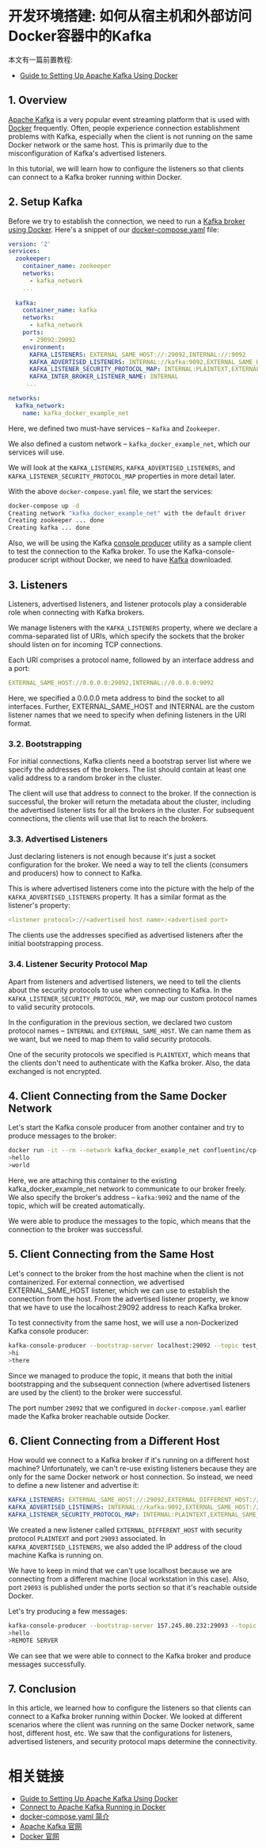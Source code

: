 # 开发环境搭建: 如何从宿主机和外部访问Docker容器中的Kafka


本文有一篇前置教程:


- [Guide to Setting Up Apache Kafka Using Docker](https://www.baeldung.com/ops/kafka-docker-setup)


## 1. Overview

[Apache Kafka](https://kafka.apache.org/) is a very popular event streaming platform that is used with [Docker](https://www.docker.com/) frequently. Often, people experience connection establishment problems with Kafka, especially when the client is not running on the same Docker network or the same host. This is primarily due to the misconfiguration of Kafka's advertised listeners.

In this tutorial, we will learn how to configure the listeners so that clients can connect to a Kafka broker running within Docker.


## 2. Setup Kafka

Before we try to establish the connection, we need to run a [Kafka broker using Docker](https://www.baeldung.com/ops/kafka-docker-setup). Here's a snippet of our [docker-compose.yaml](https://www.baeldung.com/ops/docker-compose) file:

```yml
version: '2'
services:
  zookeeper:
    container_name: zookeeper
    networks: 
      - kafka_network
    ...
  
  kafka:
    container_name: kafka
    networks: 
      - kafka_network
    ports:
      - 29092:29092
    environment:
      KAFKA_LISTENERS: EXTERNAL_SAME_HOST://:29092,INTERNAL://:9092
      KAFKA_ADVERTISED_LISTENERS: INTERNAL://kafka:9092,EXTERNAL_SAME_HOST://localhost:29092
      KAFKA_LISTENER_SECURITY_PROTOCOL_MAP: INTERNAL:PLAINTEXT,EXTERNAL_SAME_HOST:PLAINTEXT
      KAFKA_INTER_BROKER_LISTENER_NAME: INTERNAL
     ... 

networks:
  kafka_network:
    name: kafka_docker_example_net
```

Here, we defined two must-have services – `Kafka` and `Zookeeper`. 

We also defined a custom network – `kafka_docker_example_net`, which our services will use.

We will look at the `KAFKA_LISTENERS`, `KAFKA_ADVERTISED_LISTENERS`, and `KAFKA_LISTENER_SECURITY_PROTOCOL_MAP` properties in more detail later.

With the above `docker-compose.yaml` file, we start the services:


```sh
docker-compose up -d
Creating network "kafka_docker_example_net" with the default driver
Creating zookeeper ... done
Creating kafka ... done
```

Also, we will be using the Kafka [console producer](https://kafka-tutorials.confluent.io/kafka-console-consumer-producer-basics/kafka.html) utility as a sample client to test the connection to the Kafka broker. To use the Kafka-console-producer script without Docker, we need to have [Kafka](https://kafka.apache.org/downloads) downloaded.

## 3. Listeners

Listeners, advertised listeners, and listener protocols play a considerable role when connecting with Kafka brokers.

We manage listeners with the `KAFKA_LISTENERS` property, where we declare a comma-separated list of URIs, which specify the sockets that the broker should listen on for incoming TCP connections.

Each URI comprises a protocol name, followed by an interface address and a port:

```yml
EXTERNAL_SAME_HOST://0.0.0.0:29092,INTERNAL://0.0.0.0:9092
```

Here, we specified a 0.0.0.0 meta address to bind the socket to all interfaces. Further, EXTERNAL_SAME_HOST and INTERNAL are the custom listener names that we need to specify when defining listeners in the URI format.

### 3.2. Bootstrapping

For initial connections, Kafka clients need a bootstrap server list where we specify the addresses of the brokers. The list should contain at least one valid address to a random broker in the cluster.

The client will use that address to connect to the broker. If the connection is successful, the broker will return the metadata about the cluster, including the advertised listener lists for all the brokers in the cluster. For subsequent connections, the clients will use that list to reach the brokers.

### 3.3. Advertised Listeners

Just declaring listeners is not enough because it's just a socket configuration for the broker. We need a way to tell the clients (consumers and producers) how to connect to Kafka.

This is where advertised listeners come into the picture with the help of the `KAFKA_ADVERTISED_LISTENERS` property. It has a similar format as the listener's property:

```yml
<listener protocol>://<advertised host name>:<advertised port>
```

The clients use the addresses specified as advertised listeners after the initial bootstrapping process.


### 3.4. Listener Security Protocol Map

Apart from listeners and advertised listeners, we need to tell the clients about the security protocols to use when connecting to Kafka. In the `KAFKA_LISTENER_SECURITY_PROTOCOL_MAP`, we map our custom protocol names to valid security protocols.

In the configuration in the previous section, we declared two custom protocol names – `INTERNAL` and `EXTERNAL_SAME_HOST`. We can name them as we want, but we need to map them to valid security protocols.

One of the security protocols we specified is `PLAINTEXT`, which means that the clients don't need to authenticate with the Kafka broker. Also, the data exchanged is not encrypted.


## 4. Client Connecting from the Same Docker Network

Let's start the Kafka console producer from another container and try to produce messages to the broker:

```sh
docker run -it --rm --network kafka_docker_example_net confluentinc/cp-kafka /bin/kafka-console-producer --bootstrap-server kafka:9092 --topic test_topic
>hello
>world
```

Here, we are attaching this container to the existing kafka_docker_example_net network to communicate to our broker freely. We also specify the broker's address –  `kafka:9092` and the name of the topic, which will be created automatically.

We were able to produce the messages to the topic, which means that the connection to the broker was successful.


## 5. Client Connecting from the Same Host

Let's connect to the broker from the host machine when the client is not containerized. For external connection, we advertised EXTERNAL_SAME_HOST listener, which we can use to establish the connection from the host. From the advertised listener property, we know that we have to use the localhost:29092 address to reach Kafka broker.

To test connectivity from the same host, we will use a non-Dockerized Kafka console producer:

```sh
kafka-console-producer --bootstrap-server localhost:29092 --topic test_topic_2
>hi
>there
```


Since we managed to produce the topic, it means that both the initial bootstrapping and the subsequent connection (where advertised listeners are used by the client) to the broker were successful.

The port number `29092` that we configured in `docker-compose.yaml` earlier made the Kafka broker reachable outside Docker.

## 6. Client Connecting from a Different Host

How would we connect to a Kafka broker if it's running on a different host machine? Unfortunately, we can't re-use existing listeners because they are only for the same Docker network or host connection. So instead, we need to define a new listener and advertise it:

```yml
KAFKA_LISTENERS: EXTERNAL_SAME_HOST://:29092,EXTERNAL_DIFFERENT_HOST://:29093,INTERNAL://:9092
KAFKA_ADVERTISED_LISTENERS: INTERNAL://kafka:9092,EXTERNAL_SAME_HOST://localhost:29092,EXTERNAL_DIFFERENT_HOST://157.245.80.232:29093
KAFKA_LISTENER_SECURITY_PROTOCOL_MAP: INTERNAL:PLAINTEXT,EXTERNAL_SAME_HOST:PLAINTEXT,EXTERNAL_DIFFERENT_HOST:PLAINTEXT
```

We created a new listener called `EXTERNAL_DIFFERENT_HOST` with security protocol `PLAINTEXT` and port `29093` associated. In `KAFKA_ADVERTISED_LISTENERS`, we also added the IP address of the cloud machine Kafka is running on.

We have to keep in mind that we can't use localhost because we are connecting from a different machine (local workstation in this case). Also, port `29093` is published under the ports section so that it's reachable outside Docker.

Let's try producing a few messages:

```sh
kafka-console-producer --bootstrap-server 157.245.80.232:29093 --topic test_topic_3
>hello
>REMOTE SERVER
```

We can see that we were able to connect to the Kafka broker and produce messages successfully.

## 7. Conclusion

In this article, we learned how to configure the listeners so that clients can connect to a Kafka broker running within Docker. We looked at different scenarios where the client was running on the same Docker network, same host, different host, etc. We saw that the configurations for listeners, advertised listeners, and security protocol maps determine the connectivity.



# 相关链接


- [Guide to Setting Up Apache Kafka Using Docker](https://www.baeldung.com/ops/kafka-docker-setup)
- [Connect to Apache Kafka Running in Docker](https://www.baeldung.com/kafka-docker-connection)
- [docker-compose.yaml 简介](https://www.baeldung.com/ops/docker-compose)
- [Apache Kafka 官网](https://kafka.apache.org/)
- [Docker 官网](https://www.docker.com/)

